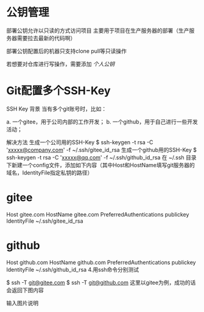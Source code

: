 # 公钥管理
部署公钥允许以只读的方式访问项目 主要用于项目在生产服务器的部署（生产服务器需要拉去最新的代码啊）

部署公钥配置后的机器只支持clone pull等只读操作


若想要对仓库进行写操作，需要添加 *个人公钥*



# Git配置多个SSH-Key
SSH Key
背景
当有多个git账号时，比如：

a. 一个gitee，用于公司内部的工作开发；
b. 一个github，用于自己进行一些开发活动；

解决方法
生成一个公司用的SSH-Key
$ ssh-keygen -t rsa -C 'xxxxx@company.com' -f ~/.ssh/gitee_id_rsa
生成一个github用的SSH-Key
$ ssh-keygen -t rsa -C 'xxxxx@qq.com' -f ~/.ssh/github_id_rsa
在 ~/.ssh 目录下新建一个config文件，添加如下内容（其中Host和HostName填写git服务器的域名，IdentityFile指定私钥的路径）
# gitee
Host gitee.com
HostName gitee.com
PreferredAuthentications publickey
IdentityFile ~/.ssh/gitee_id_rsa
# github
Host github.com
HostName github.com
PreferredAuthentications publickey
IdentityFile ~/.ssh/github_id_rsa
4.用ssh命令分别测试

$ ssh -T git@gitee.com
$ ssh -T git@github.com
这里以gitee为例，成功的话会返回下图内容

输入图片说明

